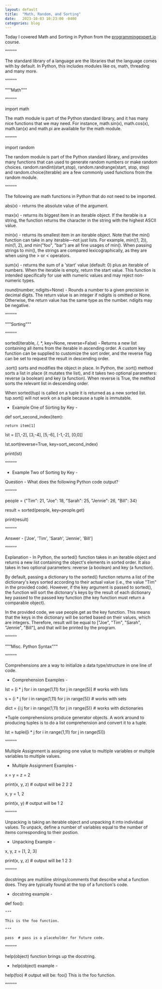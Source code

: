 ```yaml
---
layout: default
title:  "Math, Random, and Sorting"
date:   2023-10-03 10:23:00 -0400
categories: blog
---
```

Today I covered Math and Sorting in Python from the [programmingexpert.io][course-site] course.

""""""

The standard library of a language are the libraries that the language comes with by default. In Python, this includes modules like os, math, threading and many more.

""""""

"""Math"""

""""""

import math

The math module is part of the Python standard library, and it has many nice functions that we may need. For instance, math.sin(x), math.cos(x), math.tan(x) and math.pi are available for the math module.

""""""

import random

The random module is part of the Python standard library, and provides many functions that can used to generate random numbers or make random choices. random.randint(start,stop), random.randrange(start, stop, step) and random.choice(iterable) are a few commonly used functions from the random module.

""""""

The following are math functions in Python that do not need to be imported.

abs(x) - returns the absolute value of the argument.

max(x) - returns its biggest item in an iterable object. If the iterable is a string, the function returns the character in the string with the highest ASCII value.

min(x) - returns its smallest item in an iterable object. Note that the min() function can take in any iterable—not just lists. For example, min((1, 2)), min(1, 2), and min("foo", "bar") are all fine usages of min(). When passing strings to min(), the strings are compared lexicographically, as they are when using the > or < operators.

sum(x) - returns the sum of a 'start' value (default: 0) plus an iterable of numbers. When the iterable is empty, return the start value. This function is intended specifically for use with numeric values and may reject non-numeric types.

round(number, ndigits=None) - Rounds a number to a given precision in decimal digits. The return value is an integer if ndigits is omitted or None.  Otherwise, the return value has the same type as the number.  ndigits may be negative. 

""""""

"""Sorting"""

""""""

sorted(iterable, /, *, key=None, reverse=False) - Returns a new list containing all items from the iterable in ascending order. A custom key function can be supplied to customize the sort order, and the reverse flag can be set to request the result in descending order.

.sort() sorts and modifies the object in place. In Python, the .sort() method sorts a list in place (it mutates the list), and it takes two optional parameters: reverse (a boolean) and key (a function). When reverse is True, the method sorts the relevant list in descending order.

When sorted(tup) is called on a tuple it is returned as a new sorted list. tup.sort() will not work on a tuple because a tuple is immutable.

- Example One of Sorting by Key -

def sort_second_index(item):

    return item[1]

lst = [[1,-2], [3,-4], [5,-6], [-1,-2], [0,0]]

lst.sort(reverse=True, key=sort_second_index)

print(lst)

""""""

- Example Two of Sorting by Key -

Question - What does the following Python code output?

""""""

people = {"Tim": 21, "Joe": 18, "Sarah": 25, "Jennie": 26, "Bill": 34}

result = sorted(people, key=people.get)

print(result)

""""""

Answer - ['Joe', 'Tim', 'Sarah', 'Jennie', 'Bill']

""""""

Explanation - In Python, the sorted() function takes in an iterable object and returns a new list containing the object's elements in sorted order. It also takes in two optional parameters: reverse (a boolean) and key (a function).

By default, passing a dictionary to the sorted() function returns a list of the dictionary's keys sorted according to their actual value (i.e., the value "Tim" in the provided code). However, if the key argument is passed to sorted(), the function will sort the dictonary's keys by the result of each dictionary key passed to the passed key function (the key function must return a comparable object).

In the provided code, we use people.get as the key function. This means that the keys in the dictionary will be sorted based on their values, which are integers. Therefore, result will be equal to ["Joe", "Tim", "Sarah", "Jennie", "Bill"], and that will be printed by the program.

""""""

"""Misc. Python Syntax"""

""""""

Comprehensions are a way to initialize a data type/structure in one line of code.

- Comprehension Examples -

lst = [i * j for i in range(1,11) for j in range(5)]  # works with lists

s = {i * j for i in range(1,11) for j in range(5)}  # works with sets

dict = {i:j for i in range(1,11) for j in range(5)}  # works with dictionaries

*Tuple comprehensions produce generator objects. A work around to producing tuples is to do a list comprehension and convert it to a tuple.

lst = tuple([i * j for i in range(1,11) for j in range(5)])

""""""

Multiple Assignment is assigning one value to multiple variables or multiple variables to multiple values.

- Multiple Assignment Examples -

x = y = z = 2

print(x, y, z)  # output will be 2 2 2

x, y = 1, 2

print(x, y)  # output will be 1 2

""""""

Unpacking is taking an iterable object and unpacking it into individual values. To unpack, define a number of variables equal
to the number of items corresponding to their postion.

- Unpacking Example -

x, y, z = [1, 2, 3]

print(x, y, z)  # output will be 1 2 3

""""""

docstrings are multiline strings/comments that describe what a function does. They are typically found at the top of a function's code.

- docstring example -

def foo():

    """

    This is the foo function.

    """

    pass  # pass is a placeholder for future code.

""""""

help(object) function brings up the docstring.

- help(object) example -

help(foo)  # output will be: foo() This is the foo function.

""""""

[course-site]: https://www.programmingexpert.io/index